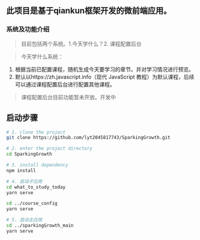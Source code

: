 ## 此项目是基于qiankun框架开发的微前端应用。

### 系统及功能介绍
> 目前包括两个系统。1.今天学什么？2. 课程配置后台

> 今天学什么系统：
1. 根据当前已配置课程，随机生成今天要学习的章节。并对学习情况进行预览。
2. 默认以https://zh.javascript.info（现代 JavaScript 教程）为默认课程，后续可以通过课程配置后台进行配置其他课程。

> 课程配置后台目前功能暂未开放。开发中

## 启动步骤
```bash
# 1. clone the project
git clone https://github.com/lyt2045817743/SparkingGrowth.git

# 2. enter the project directory
cd SparkingGrowth

# 3. install dependency
npm install

# 4. 启动子应用
cd what_to_study_today
yarn serve

cd ../course_config
yarn serve

# 5. 启动主应用
cd ../sparkingGrowth_main
yarn serve
```